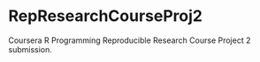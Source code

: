 # RepResearchCourseProj2

Coursera R Programming Reproducible Research Course Project 2 submission.
